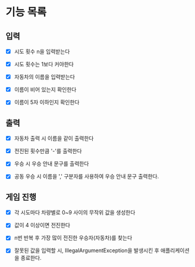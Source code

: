 # 기능 목록

## 입력
- [x] 시도 횟수 n을 입력받는다

- [x] 시도 횟수는 1보다 커야한다

- [x] 자동차의 이름을 입력받는다

- [x] 이름이 비어 있는지 확인한다

- [x] 이름이 5자 이하인지 확인한다

## 출력
- [x] 자동차 출력 시 이름을 같이 출력한다

- [x] 전진된 횟수만큼 '-'를 출력한다

- [x] 우승 시 우승 안내 문구를 출력한다

- [x] 공동 우승 시 이름을 ',' 구분자를 사용하여 우승 안내 문구 출력한다.

## 게임 진행
- [x] 각 시도마다 차량별로 0~9 사이의 무작위 값을 생성한다

- [x] 값이 4 이상이면 전진한다

- [x] n번 반복 후 가장 많이 전진한 우승자(자동차)를 찾는다

- [x] 잘못된 값을 입력할 시, IllegalArgumentException을 발생시킨 후 애플리케이션을 종료한다.